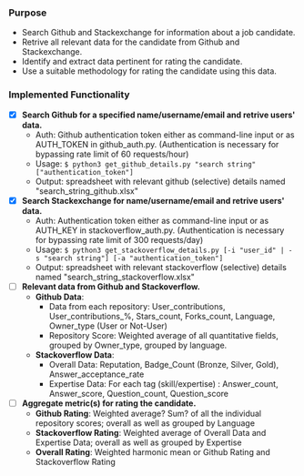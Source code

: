 ### Purpose
* Search Github and Stackexchange for information about a job candidate.
* Retrive all relevant data for the candidate from Github and Stackexchange.
* Identify and extract data pertinent for rating the candidate.
* Use a suitable methodology for rating the candidate using this data.

### Implemented Functionality
- [x] __Search Github for a specified name/username/email and retrive users' data.__
  * Auth: Github authentication token either as command-line input or as AUTH_TOKEN in github_auth.py. (Authentication is necessary for bypassing rate limit of 60 requests/hour)
  * Usage: `$ python3 get_github_details.py "search string" ["authentication_token"]`
  * Output: spreadsheet with relevant github (selective) details named "search_string_github.xlsx"
- [x] __Search Stackexchange for name/username/email and retrive users' data.__
  * Auth: Authentication token either as command-line input or as AUTH_KEY in stackoverflow_auth.py. (Authentication is necessary for bypassing rate limit of 300 requests/day)
  * Usage: `$ python3 get_stackoverflow_details.py [-i "user_id" | -s "search string"] [-a "authentication_token"]`
  * Output: spreadsheet with relevant stackoverflow (selective) details named "search_string_stackoverflow.xlsx"
- [ ] __Relevant data from Github and Stackoverflow.__
  * __Github Data__:
     * Data from each repository: User_contributions, User_contributions_%, Stars_count, Forks_count, Language, Owner_type (User or Not-User)
     * Repository Score: Weighted average of all quantitative fields, grouped by Owner_type, grouped by language.
  * __Stackoverflow Data__:
     * Overall Data: Reputation, Badge_Count (Bronze, Silver, Gold), Answer_acceptance_rate
     * Expertise Data: For each tag (skill/expertise) : Answer_count, Answer_score, Question_count, Question_score
- [ ] __Aggregate metric(s) for rating the candidate.__
  * __Github Rating__: Weighted average? Sum? of all the individual repository scores; overall as well as grouped by Language
  * __Stackoverflow Rating__: Weighted average of Overall Data and Expertise Data; overall as well as grouped by Expertise
  * __Overall Rating__: Weighted harmonic mean or Github Rating and Stackoverflow Rating

